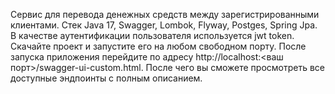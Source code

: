Сервис для перевода денежных средств между зарегистрированными клиентами.
Стек Java 17, Swagger, Lombok, Flyway, Postges, Spring Jpa.
В качестве аутентификации пользователя используется jwt token.
Скачайте проект и запустите его на любом свободном порту. 
После запуска приложения перейдите по адресу
http://localhost:<ваш порт>/swagger-ui-custom.html. После чего вы сможете  просмотреть все  доступные эндпоинты с полным описанием.
